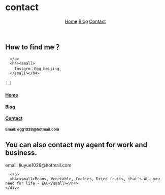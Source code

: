 # contact
<!DOCTYPE html>
<html lang="en">

<head>
  <link rel="stylesheet" href="https://gitcdn.link/repo/Chalarangelo/mini.css/master/dist/mini-default.min.css">
  <meta name="viewport" content="width=device-width, initial-scale=1">
  <meta charset="UTF-8" />
  <title>EGG's PERSONAL BLOG - Home</title>
</head>

<body>
  
  <header class="sticky row">
    <div class="col-sm-12 col-md-12 col-lg-10 col-lg-offset-1">
      <label for="drawer-checkbox" class="button drawer-toggle"></label>
      <a href="index.html" class="button hidden-sm">Home</a>
      <a href="blog.html" class="button hidden-sm">Blog</a>
      <a href="contact.html" class="button hidden-sm">Contact</a>
    </div>

  </header>
  <h2>How to find me？</h2>
      <p> 
      
      </p>
      <h4><small>
        Instgrm：Egg_beijing
      </small></h4>
  <input type="checkbox" id="drawer-checkbox">
  <nav class="drawer hidden-md hidden-lg">
    <label for="drawer-checkbox" class="close"></label>
    <h4><a href="index.html">Home</a></h4>
    <h4><a href="blog.html">Blog</a></h4>
    <h4><a href="contact.html">Contact</a></h4>
  </nav>
 <h4><small>Email: egg1028@hotmail.com
 </small></h4>
 
  <footer class="row">
    <div class="col-sm-12 col-md-12 col-lg-10 col-lg-offset-1">
      <h2> You can also contact my agent for work and business.</h2>
      <p> email: liuyue1028@hotmail.com
      
      </p>
      <h4><small>Beans, Vegetable, Cookies, Dried fruits, that's ALL you need for life - EGG</small></h4>
    </div>
  </footer>
</body>

</html>
